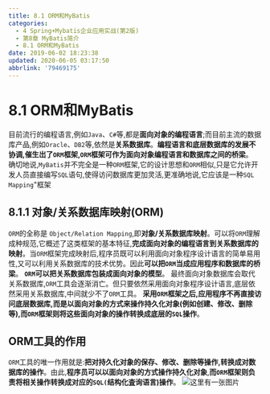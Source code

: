 ```yaml
---
title: 8.1 ORM和MyBatis
categories: 
  - 4 Spring+Mybatis企业应用实战(第2版)
  - 第8章 MyBatis简介
  - 8.1 ORM和MyBatis
date: 2019-06-02 18:23:38
updated: 2020-06-05 03:17:50
abbrlink: '79469175'
---
```

# 8.1 ORM和MyBatis
目前流行的编程语言,例如`Java`、`C#`等,都是**面向对象的编程语言**;而目前主流的数据库产品,例如`Oracle`、`DB2`等,依然是**关系数据库**。**编程语言和底层数据库的发展不协调,催生岀了`ORM`框架,`ORM`框架可作为面向对象编程语言和数据库之间的桥梁**。
确切地说,`MyBatis`并不完全是一种`ORM`框架,它的设计思想和`ORM`相似,只是它允许开发人员直接编写`SQL`语句,使得访问数据库更加灵活,更准确地说,它应该是一种`SQL Mapping`"框架
## 8.1.1 对象/关系数据库映射(ORM)
`ORM`的全称是 `Object/Relation Mapping`,即**对象/关系数据库映射**。可以将`ORM`理解成种规范,它概述了这类框架的基本特征,**完成面向对象的编程语言到关系数据库的映射**。当`ORM`框架完成映射后,程序员既可以利用面向对象程序设计语言的简单易用性,又可以利用关系数据库的技术优势。因此**可以把`ORM`当成应用程序和数据库的桥梁**。
**`ORM`可以把关系数据库包装成面向对象的模型**。
最终面向对象数据库会取代关系数据库,`ORM`工具会逐渐消亡。但只要依然采用面向对象程序设计语言,底层依然采用关系数据库,中间就少不了`ORM`工具。
**采用`ORM`框架之后,应用程序不再直接访问底层数据库,而是以面向对象的方式来操作持久化对象(例如创建、修改、删除等),而`ORM`框架则将这些面向对象的操作转换成底层的`SQL`操作**。
## ORM工具的作用
`ORM`工具的唯一作用就是:**把对持久化对象的保存、修改、删除等操作,转换成对数据库的操作**。由此,**程序员可以以面向对象的方式操作持久化对象**,**而`ORM`框架则负责将相关操作转换成对应的`SQL(`结构化査询语言)操作**。
![这里有一张图片](https://image-1257720033.cos.ap-shanghai.myqcloud.com/blog/readbooknote/Spring%2BMyBatisQiYeYingYongShiZhan/chapter8/1.png)
